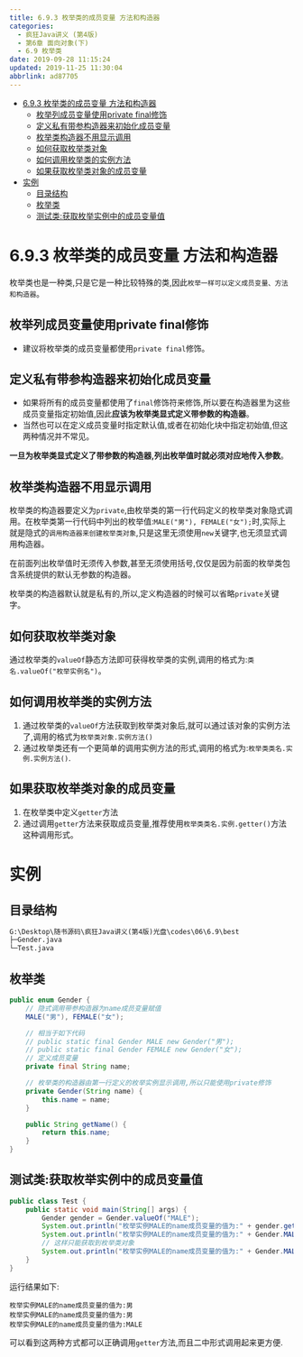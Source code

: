 ```yaml
---
title: 6.9.3 枚举类的成员变量 方法和构造器
categories: 
  - 疯狂Java讲义 (第4版)
  - 第6章 面向对象(下)
  - 6.9 枚举类
date: 2019-09-28 11:15:24
updated: 2019-11-25 11:30:04
abbrlink: ad87705
---
```

<div id='my_toc'>

- [6.9.3 枚举类的成员变量 方法和构造器](/JavaReadingNotes/ad87705/#6-9-3-枚举类的成员变量-方法和构造器)
    - [枚举列成员变量使用private final修饰](/JavaReadingNotes/ad87705/#枚举列成员变量使用private-final修饰)
    - [定义私有带参构造器来初始化成员变量](/JavaReadingNotes/ad87705/#定义私有带参构造器来初始化成员变量)
    - [枚举类构造器不用显示调用](/JavaReadingNotes/ad87705/#枚举类构造器不用显示调用)
    - [如何获取枚举类对象](/JavaReadingNotes/ad87705/#如何获取枚举类对象)
    - [如何调用枚举类的实例方法](/JavaReadingNotes/ad87705/#如何调用枚举类的实例方法)
    - [如果获取枚举类对象的成员变量](/JavaReadingNotes/ad87705/#如果获取枚举类对象的成员变量)
- [实例](/JavaReadingNotes/ad87705/#实例)
    - [目录结构](/JavaReadingNotes/ad87705/#目录结构)
    - [枚举类](/JavaReadingNotes/ad87705/#枚举类)
    - [测试类:获取枚举实例中的成员变量值](/JavaReadingNotes/ad87705/#测试类-获取枚举实例中的成员变量值)

</div>
<!--more-->
<script>if (navigator.platform.toLowerCase() == 'win32'){document.getElementById('my_toc').style.display = 'none';}</script>

<!--end-->
<!--SSTStart-->
# 6.9.3 枚举类的成员变量 方法和构造器 #
枚举类也是一种类,只是它是一种比较特殊的类,因此`枚举一样可以定义成员变量、方法和构造器`。
## 枚举列成员变量使用private final修饰 ##
- 建议将枚举类的成员变量都使用`private final`修饰。

## 定义私有带参构造器来初始化成员变量 ##
- 如果将所有的成员变量都使用了`final`修饰符来修饰,所以要在构造器里为这些成员变量指定初始值,因此**应该为枚举类显式定义带参数的构造器**。
- 当然也可以在定义成员变量时指定默认值,或者在初始化块中指定初始值,但这两种情况并不常见。

**一旦为枚举类显式定义了带参数的构造器,列出枚举值时就必须对应地传入参数**。
## 枚举类构造器不用显示调用 ##
枚举类的构造器要定义为`private`,由枚举类的第一行代码定义的枚举类对象隐式调用。在枚举类第一行代码中列出的枚举值:`MALE("男"), FEMALE("女");`时,实际上就是隐式的`调用构造器来创建枚举类对象`,只是这里无须使用`new`关键字,也无须显式调用构造器。

在前面列出枚举值时无须传入参数,甚至无须使用括号,仅仅是因为前面的枚举类包含系统提供的默认无参数的构造器。

枚举类的构造器默认就是私有的,所以,定义构造器的时候可以省略`private`关键字。

## 如何获取枚举类对象 ##
通过枚举类的`valueOf`静态方法即可获得枚举类的实例,调用的格式为:`类名.valueOf("枚举实例名")`。
## 如何调用枚举类的实例方法 ##
1. 通过枚举类的`valueOf`方法获取到枚举类对象后,就可以通过该对象的实例方法了,调用的格式为`枚举类对象.实例方法()`
2. 通过枚举类还有一个更简单的调用实例方法的形式,调用的格式为:`枚举类类名.实例.实例方法()`.

## 如果获取枚举类对象的成员变量 ##
1. 在枚举类中定义`getter`方法
2. 通过调用`getter`方法来获取成员变量,推荐使用`枚举类类名.实例.getter()`方法这种调用形式。

<!--SSTStop-->

# 实例 #
## 目录结构 ##
```cmd
G:\Desktop\随书源码\疯狂Java讲义(第4版)光盘\codes\06\6.9\best
├─Gender.java
└─Test.java
```
## 枚举类 ##
```java
public enum Gender {
	// 隐式调用带参构造器为name成员变量赋值
	MALE("男"), FEMALE("女");

	// 相当于如下代码
	// public static final Gender MALE new Gender("男");
	// public static final Gender FEMALE new Gender("女");
	// 定义成员变量
	private final String name;

	// 枚举类的构造器由第一行定义的枚举实例显示调用,所以只能使用private修饰
	private Gender(String name) {
		this.name = name;
	}

	public String getName() {
		return this.name;
	}
}
```
## 测试类:获取枚举实例中的成员变量值 ##
```java
public class Test {
    public static void main(String[] args) {
        Gender gender = Gender.valueOf("MALE");
        System.out.println("枚举实例MALE的name成员变量的值为:" + gender.getName());
        System.out.println("枚举实例MALE的name成员变量的值为:" + Gender.MALE.getName());
        // 这样只能获取到枚举类对象
        System.out.println("枚举实例MALE的name成员变量的值为:" + Gender.MALE);
    }
}
```
运行结果如下:
```
枚举实例MALE的name成员变量的值为:男
枚举实例MALE的name成员变量的值为:男
枚举实例MALE的name成员变量的值为:MALE
```
可以看到这两种方式都可以正确调用`getter`方法,而且二中形式调用起来更方便.

